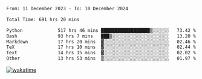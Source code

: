 <!--START_SECTION:waka-->

```txt
From: 11 December 2023 - To: 10 December 2024

Total Time: 691 hrs 20 mins

Python             517 hrs 46 mins ██████████████████▒░░░░░░   73.42 %
Bash               93 hrs 7 mins   ███▒░░░░░░░░░░░░░░░░░░░░░   13.20 %
Markdown           17 hrs 20 mins  ▓░░░░░░░░░░░░░░░░░░░░░░░░   02.46 %
TeX                17 hrs 10 mins  ▓░░░░░░░░░░░░░░░░░░░░░░░░   02.44 %
Text               14 hrs 15 mins  ▓░░░░░░░░░░░░░░░░░░░░░░░░   02.02 %
Other              13 hrs 53 mins  ▒░░░░░░░░░░░░░░░░░░░░░░░░   01.97 %
```

<!--END_SECTION:waka-->
[![wakatime](https://wakatime.com/badge/user/5f89a63a-5294-4958-ad30-2b3455e63f2a.svg)](https://wakatime.com/@5f89a63a-5294-4958-ad30-2b3455e63f2a)
